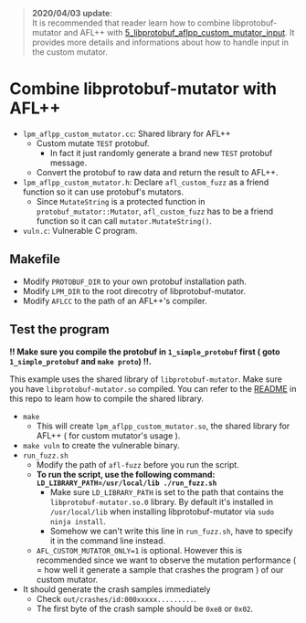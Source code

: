 > **2020/04/03 update**:  
> It is recommended that reader learn how to combine libprotobuf-mutator and AFL++ with [5_libprotobuf_aflpp_custom_mutator_input](https://github.com/bruce30262/libprotobuf-mutator_fuzzing_learning/tree/master/5_libprotobuf_aflpp_custom_mutator_input). It provides more details and informations about how to handle input in the custom mutator.

# Combine libprotobuf-mutator with AFL++
* `lpm_aflpp_custom_mutator.cc`: Shared library for AFL++  
    - Custom mutate `TEST` protobuf.  
        + In fact it just randomly generate a brand new `TEST` protobuf message.  
    - Convert the protobuf to raw data and return the result to AFL++.
* `lpm_aflpp_custom_mutator.h`: Declare `afl_custom_fuzz` as a friend function so it can use protobuf's mutators.
    - Since `MutateString` is a protected function in `protobuf_mutator::Mutator`, `afl_custom_fuzz` has to be a friend function so it can call `mutator.MutateString()`.
* `vuln.c`: Vulnerable C program.  

## Makefile
* Modify `PROTOBUF_DIR` to your own protobuf installation path.  
* Modify `LPM_DIR` to the root direcotry of libprotobuf-mutator.  
* Modify `AFLCC` to the path of an AFL++'s compiler.  

## Test the program  
**!! Make sure you compile the protobuf in `1_simple_protobuf` first ( goto `1_simple_protobuf` and `make proto`) !!.**

This example uses the shared library of `libprotobuf-mutator`. Make sure you have `libprotobuf-mutator.so` compiled. You can refer to the [README](https://github.com/bruce30262/libprotobuf-mutator_fuzzing_learning/blob/master/README.md) in this repo to learn how to compile the shared library.

* `make`
    - This will create `lpm_aflpp_custom_mutator.so`, the shared library for AFL++ ( for custom mutator's usage ).  
* `make vuln` to create the vulnerable binary.  
* `run_fuzz.sh`  
    - Modify the path of `afl-fuzz` before you run the script.
    - **To run the script, use the following command: `LD_LIBRARY_PATH=/usr/local/lib ./run_fuzz.sh`**
        + Make sure `LD_LIBRARY_PATH` is set to the path that contains the `libprotobuf-mutator.so.0` library. By default it's installed in `/usr/local/lib` when installing libprotobuf-mutator via `sudo ninja install`.
        + Somehow we can't write this line in `run_fuzz.sh`, have to specify it in the command line instead.
    - `AFL_CUSTOM_MUTATOR_ONLY=1` is optional. However this is recommended since we want to observe the mutation performance ( = how well it generate a sample that crashes the program ) of our custom mutator.  
* It should generate the crash samples immediately  
    - Check `out/crashes/id:000xxxxx.........`.  
    - The first byte of the crash sample should be `0xe8` or `0x02`.
